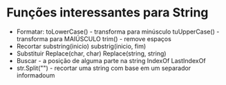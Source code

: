 # Funções interessantes para String
- Formatar: 
    toLowerCase() - transforma para minúsculo
    tuUpperCase() - transforma para MAIÚSCULO
    trim() - remove espaços
- Recortar 
    substring(inicio)
    substrig(inicio, fim)
- Substituir
    Replace(char, char)
    Replace(string, string)
- Buscar - a posição de alguma parte na string
    IndexOf
    LastIndexOf
- str.Split("") - recortar uma string com base em um separador informadoum 